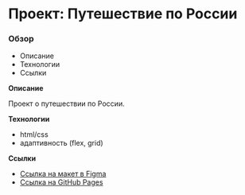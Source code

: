 # Проект: Путешествие по России

### Обзор
* Описание
* Технологии
* Ссылки


**Описание**

Проект о путешествии по России.

**Технологии**

* html/css
* адаптивность (flex, grid)

**Ссылки**

* [Ссылка на макет в Figma](https://www.figma.com/file/5S2WSbEFL6awjVWJ0NWL8Q/Sprint-3_-Russia-_-desktop-mobile?node-id=28503%3A0)
* [Ссылка на GitHub Pages](https://finlandka.github.io/russian-travel/)

